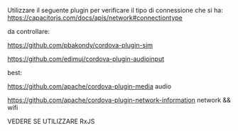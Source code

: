 Utilizzare il seguente plugin per verificare il tipo di connessione che si ha:
https://capacitorjs.com/docs/apis/network#connectiontype

da controllare:

https://github.com/pbakondy/cordova-plugin-sim

https://github.com/edimuj/cordova-plugin-audioinput


best: 

https://github.com/apache/cordova-plugin-media audio

https://github.com/apache/cordova-plugin-network-information network && wifi


VEDERE SE UTILIZZARE RxJS